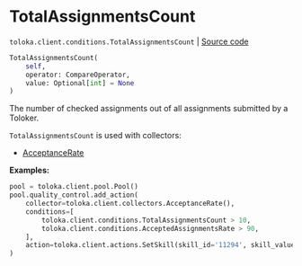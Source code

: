 # TotalAssignmentsCount
`toloka.client.conditions.TotalAssignmentsCount` | [Source code](https://github.com/Toloka/toloka-kit/blob/v1.2.3/src/client/conditions.py#L589)

```python
TotalAssignmentsCount(
    self,
    operator: CompareOperator,
    value: Optional[int] = None
)
```

The number of checked assignments out of all assignments submitted by a Toloker.


`TotalAssignmentsCount` is used with collectors:
- [AcceptanceRate](toloka.client.collectors.AcceptanceRate.md)


**Examples:**


```python
pool = toloka.client.pool.Pool()
pool.quality_control.add_action(
    collector=toloka.client.collectors.AcceptanceRate(),
    conditions=[
        toloka.client.conditions.TotalAssignmentsCount > 10,
        toloka.client.conditions.AcceptedAssignmentsRate > 90,
    ],
    action=toloka.client.actions.SetSkill(skill_id='11294', skill_value=1)
)
```
